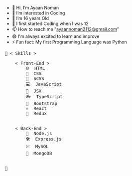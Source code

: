 - 👋 Hi, I’m Ayaan Noman
- 👀 I’m interested in Coding
- 🌱 I’m 16 years Old
- 💞️ I first started Coding when I was 12
- 📫 How to reach me "ayaannoman2112@gmail.com"
- 😄 I'm always excited to learn and improve
- ⚡ Fun fact: My first Programming Language was Python
 <pre>
🥷 < Skills >

    < Front-End >
        🌐  HTML
        👾  CSS
        👑  SCSS
        💻  JavaScript
        💎  JSX
        👓  TypeScript
        📱  Bootstrap
        ⚛️  React
        🔎  Redux
    </ Front-End >

    < Back-End >
        🗿  Node.js
        🛠️  Express.js
        💹  MySQL
        🧮  MongoDB
    </ Back-End >

🥷 </ Skills >
</pre>
<!---
Ayaan-16/Ayaan-16 is a ✨ special ✨ repository because its `README.md` (this file) appears on your GitHub profile.
You can click the Preview link to take a look at your changes.
--->
